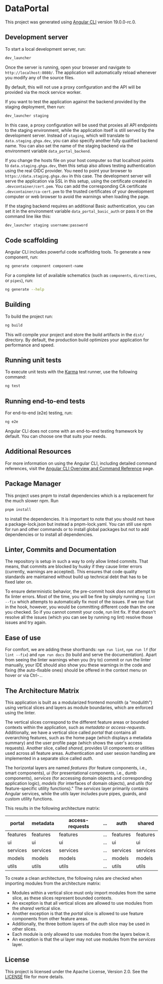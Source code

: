 # DataPortal

This project was generated using [Angular CLI](https://github.com/angular/angular-cli) version 19.0.0-rc.0.

## Development server

To start a local development server, run:

```bash
dev_launcher
```

Once the server is running, open your browser and navigate to `http://localhost:8080/`. The application will automatically reload whenever you modify any of the source files.

By default, this will not use a proxy configuration and the API will be provided via the mock service worker.

If you want to test the application against the backend provided by the staging deployment, then run:

```bash
dev_launcher staging
```

In this case, a proxy configuration will be used that proxies all API endpoints to the staging environment, while the application itself is still served by the development server. Instead of `staging`, which will translate to `data.staging.ghga.dev`, you can also specify another fully qualified backend name. You can also set the name of the staging backend via the environment variable `data_portal_backend`.

If you change the hosts file on your host computer so that localhost points to `data.staging.ghga.dev`, then this setup also allows testing authentication using the real OIDC provider. You need to point your browser to `https://data.staging.ghga.dev` in this case. The development server will serve the application via SSL in this setup, using the certificate created in `.devcontainer/cert.pem`. You can add the corresponding CA certificate `.devcontainer/ca-cert.pem` to the trusted certificates of your development computer or web browser to avoid the warnings when loading the page.

If the staging backend requires an additional Basic authentication, you can set it in the environment variable `data_portal_basic_auth` or pass it on the command line like this:

```bash
dev_launcher staging username:password
```

## Code scaffolding

Angular CLI includes powerful code scaffolding tools. To generate a new component, run:

```bash
ng generate component component-name
```

For a complete list of available schematics (such as `components`, `directives`, or `pipes`), run:

```bash
ng generate --help
```

## Building

To build the project run:

```bash
ng build
```

This will compile your project and store the build artifacts in the `dist/` directory. By default, the production build optimizes your application for performance and speed.

## Running unit tests

To execute unit tests with the [Karma](https://karma-runner.github.io) test runner, use the following command:

```bash
ng test
```

## Running end-to-end tests

For end-to-end (e2e) testing, run:

```bash
ng e2e
```

Angular CLI does not come with an end-to-end testing framework by default. You can choose one that suits your needs.

## Additional Resources

For more information on using the Angular CLI, including detailed command references, visit the [Angular CLI Overview and Command Reference](https://angular.dev/tools/cli) page.

## Package Manager

This project uses pnpm to install dependencies which is a replacement for the much slower npm. Run

```bash
pnpm install
```

to install the dependencies. It is important to note that you should not have a package-lock.json but instead a pnpm-lock.yaml. You can still use npm for run and other commands or to install global packages but not to add dependencies or to install all dependencies.

## Linter, Commits and Documentation

The repository is setup in such a way to only allow linted commits. That means, that commits are blocked by husky if they cause linter errors (currently, warnings are accepted). This ensures that code quality standards are maintained without build up technical debt that has to be fixed later on.

To ensure deterministic behavior, the pre-commit hook _does not_ attempt to fix linter errors. Most of the time, you will be fine by simply running `ng lint --fix` which attempts to automatically fix most of the issues. If we ran that in the hook, however, you would be committing different code than the one you checked. So if you cannot commit your code, run lint fix. If that doesn't resolve all the issues (which you can see by running ng lint) resolve those issues and try again.

## Ease of use

For comfort, we are adding these shorthands: `npm run lint`, `npm run lf` (for `lint --fix`) and `npm run docs` (to build and serve the documentation). Apart from seeing the linter warnings when you (try to) commit or run the linter manually, your IDE should also show you these warnings in the code and fixing (the auto-fixable ones) should be offered in the context menu on hover or via Ctrl-`.`.

## The Architecture Matrix

This application is built as a modularized frontend monolith (a "modulith") using vertical slices and layers as module boundaries, which are enforced using the linter.

The vertical slices correspond to the different feature areas or bounded contexts within the application, such as _metadata_ or _access-requests_. Additionally, we have a vertical slice called _portal_ that contains all overarching features, such as the home page (which displays a metadata summary) and the user profile page (which shows the user's access requests). Another slice, called _shared_, provides UI components or utilities used across all feature areas. Authentication and user session handling are implemented in a separate slice called _auth_.

The horizontal layers are named _features_ (for feature components, i.e., smart components), _ui_ (for presentational components, i.e., dumb components), _services_ (for accessing domain objects and corresponding application logic), _models_ (for interfaces of domain objects), and _utils_ (for feature-specific utility functions)." The _services_ layer primarily contains Angular services, while the _utils_ layer includes pure pipes, guards, and custom utility functions.

This results in the following architecture matrix:

| portal   | metadata | access-requests | ... | auth     | shared   |
| -------- | -------- | --------------- | --- | -------- | -------- |
| features | features | features        | ... | features | features |
| ui       | ui       | ui              | ... | ui       | ui       |
| services | services | services        | ... | services | services |
| models   | models   | models          | ... | models   | models   |
| utils    | utils    | utils           | ... | utils    | utils    |

To create a clean architecture, the following rules are checked when importing modules from the architecture matrix:

- Modules within a vertical slice must only import modules from the same slice, as these slices represent bounded contexts.
- An exception is that all vertical slices are allowed to use modules from the _shared_ vertical slice.
- Another exception is that the _portal_ slice is allowed to use feature components from other feature areas.
- Additionally, the three bottom layers of the _auth_ slice may be used in other slices.
- Each module is only allowed to use modules from the layers below it.
- An exception is that the _ui_ layer may not use modules from the _services_ layer.

## License

This project is licensed under the Apache License, Version 2.0. See the [LICENSE](LICENSE) file for more details.
